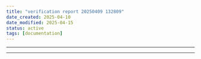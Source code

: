 ```yaml
---
title: "verification report 20250409 132809"
date_created: 2025-04-10
date_modified: 2025-04-15
status: active
tags: [documentation]
---
```


---

---


